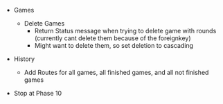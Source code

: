 * Games
    * Delete Games
        * Return Status message when trying to delete game with rounds (currently cant delete them because of the foreignkey)
        * Might want to delete them, so set deletion to cascading

* History
    * Add Routes for all games, all finished games, and all not finished games

* Stop at Phase 10